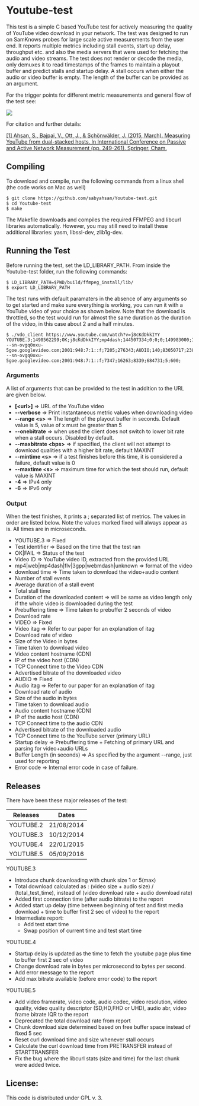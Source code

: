 Youtube-test
============

This test is a simple C based YouTube test for actively measuring the
quality of YouTube video download in your network. The test was designed
to run on SamKnows probes for large scale active measurements from the
user end. It reports multiple metrics including stall events, start up
delay, throughput etc. and also the media servers that were used for
fetching the audio and video streams. The test does not render or decode
the media, only demuxes it to read timestamps of the frames to maintain
a playout buffer and predict stalls and startup delay. A stall occurs
when either the audio or video buffer is empty. The length of the buffer
can be provided as an argument. 

For the trigger points for different metric measurements and general
flow of the test see:

![](http://i.imgur.com/Gv0Jw3z.png)  

For citation and further details: 

[[1] Ahsan, S., Bajpai, V., Ott, J., & Schönwälder, J. (2015, March).
Measuring YouTube from dual-stacked hosts. In International Conference
on Passive and Active Network Measurement (pp. 249-261). Springer,
Cham.](https://www.google.fi/url?sa=t&rct=j&q=&esrc=s&source=web&cd=1&cad=rja&uact=8&ved=0ahUKEwiL2u32g-DUAhXrHJoKHeqDDqIQFggmMAA&url=https%3A%2F%2Fwww.netlab.tkk.fi%2F~jo%2Fpapers%2F2015-03-PAM-YouTube-Dualstacked.pdf&usg=AFQjCNGsT8Y_zLny22pXLaG5IzXXQFuQ4A)


## Compiling

To download and compile, run the following commands from a linux shell (the code works on Mac as well)

```shell
$ git clone https://github.com/sabyahsan/Youtube-test.git
$ cd Youtube-test
$ make
```




The Makefile downloads and compiles the required FFMPEG and libcurl libraries automatically. However, you may still need to install these additional libraries: yasm, libssl-dev, zlib1g-dev. 

## Running the Test 

Before running the test, set the LD_LIBRARY_PATH. From inside the Youtube-test folder, run the following commands: 

```shell
$ LD_LIBRARY_PATH=$PWD/build/ffmpeg_install/lib/
$ export LD_LIBRARY_PATH
```

The test runs with default paramaters in the absence of any arguments so to get started and make sure everything is working, you can run it with a YouTube video of your choice as shown below. Note that the download is throttled, so the test would run for almost the same duration as the duration of the video, in this case about 2 and a half minutes. 

```shell
$ ./vdo_client https://www.youtube.com/watch?v=j8cKdDkkIYY
YOUTUBE.3;1498562299;OK;j8cKdDkkIYY;mp4dash;144507334;0;0;0;149983000;101025;0;VIDEO;136;49792158;25261454;507338;r4---sn-ovgq0oxu-5goe.googlevideo.com;2001:948:7:1::f;7205;276343;AUDIO;140;83050717;2385881;28728;r4---sn-ovgq0oxu-5goe.googlevideo.com;2001:948:7:1::f;7347;16263;8339;684731;5;600;
```


### Arguments

A list of arguments that can be provided to the test in addition to the URL are given below. 

-	**[\<url\>]** => URL of the YouTube video
-	**--verbose** => Print instantaneous metric values when downloading video
-	**--range \<s\>** => The length of the playout buffer in seconds. Default value is 5, value of x must be greater than 5 
-	**--onebitrate** => when used the client does not switch to lower bit rate when a stall occurs. Disabled by default.
-	**--maxbitrate \<bps\>** => if specified, the client will not attempt to download qualities with a higher bit rate, default MAXINT
-	**--mintime \<s\>** => if a test finishes before this time, it is considered a failure, default value is 0
-	**--maxtime \<s\>** => maximum time for which the test should run, default value is MAXINT
- **-4** => IPv4 only
- **-6** => IPv6 only 

### Output

When the test finishes, it prints a ; separated list of metrics. The values in order are listed below. Note the values marked fixed will always appear as is. All times are in microseconds.

- YOUTUBE.3 => Fixed 
- Test identifier => Based on the time that the test ran
- OK|FAIL => Status of the test
- Video ID => YouTube video ID, extracted from the provided URL 
- mp4|web|mp4dash|flv|3gpp|webmdash|unknown => format of the video 
- download time => Time taken to download the video+audio content 
- Number of stall events
- Average duration of a stall event
- Total stall time 
- Duration of the downloaded content => will be same as video length only if the whole video is downloaded during the test
- Prebuffering time => Time taken to prebuffer 2 seconds of video
- Download rate 
- VIDEO => Fixed
- Video itag => Refer to our paper for an explanation of itag
- Download rate of video
- Size of the Video in bytes
- Time taken to download video
- Video content hostname (CDN)
- IP of the video host (CDN)
- TCP Connect time to the Video CDN 
- Advertised bitrate of the downloaded video
- AUDIO => Fixed
- Audio itag => Refer to our paper for an explanation of itag
- Download rate of audio
- Size of the audio in bytes
- Time taken to download audio
- Audio content hostname (CDN)
- IP of the audio host (CDN)
- TCP Connect time to the audio CDN 
- Advertised bitrate of the downloaded audio
- TCP Connect time to the YouTube server (primary URL)
- Startup delay => Prebuffering time + Fetching of primary URL and parsing for video+audio URLs 
- Buffer Length (in seconds) => As specified by the argument --range, just used for reporting
- Error code => Internal error code in case of failure. 


## Releases

There have been these major releases of the test:

| Releases      | Dates         |
| ------------- |:-------------:|
| YOUTUBE.2     | 21/08/2014    |
| YOUTUBE.3     | 10/12/2014    |
| YOUTUBE.4     | 22/01/2015    |
| YOUTUBE.5     | 05/09/2016    |

YOUTUBE.3   

- Introduce chunk downloading with chunk size 1 or 5(max)
- Total download calculated as : (video size + audio size) / (total_test_time),  instead of (video download rate + audio download rate)
- Added first connection time (after audio bitrate) to the report
- Added start up delay (time between beginning of test and first media download + time to buffer first 2 sec of video) to the report
- Intermediate report: 
  - Add test start time
  - Swap position of current time and test start time


YOUTUBE.4  

- Startup delay is updated as the time to fetch the youtube page plus time to buffer first 2 sec of video
- Change download rate in bytes per microsecond to bytes per second. 
- Add error message to the report
- Add max bitrate available (before error code) to the report


YOUTUBE.5  

- Add video framerate, video code, audio codec,  video resolution, video quality, video quality descriptor (SD,HD,FHD or UHD), audio abr, video frame bitrate IQR to the report
- Deprecated the total download rate from report
- Chunk download size determined based on free buffer space instead of fixed 5 sec 
- Reset curl download time and size whenever stall occurs
- Calculate the curl download time from PRETRANSFER instead of STARTTRANSFER
- Fix the bug where the libcurl stats (size and time) for the last chunk were added twice.

## License: 

This code is distributed under GPL v. 3. 
